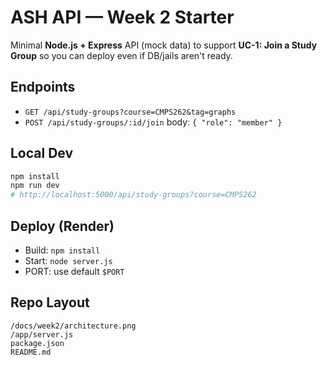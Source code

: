 
# ASH API — Week 2 Starter

Minimal **Node.js + Express** API (mock data) to support **UC-1: Join a Study Group** so you can deploy even if DB/jails aren't ready.

## Endpoints
- `GET /api/study-groups?course=CMPS262&tag=graphs`
- `POST /api/study-groups/:id/join`  body: `{ "role": "member" }`

## Local Dev
```bash
npm install
npm run dev
# http://localhost:5000/api/study-groups?course=CMPS262
```

## Deploy (Render)
- Build: `npm install`
- Start: `node server.js`
- PORT: use default `$PORT`

## Repo Layout
```
/docs/week2/architecture.png
/app/server.js
package.json
README.md
```
